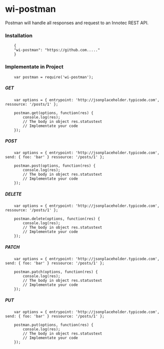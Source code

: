 # wi-postman

Postman will handle all responses and request to an Innotec REST API. 

### Installation

        {
        "wi-postman": "https://github.com....."
        }

### Implementate in Project

        var postman = require('wi-postman');

##### GET

        var options = { entrypoint: 'http://jsonplaceholder.typicode.com', ressource: '/posts/1' };

        postman.get(options, function(res) {
            console.log(res);
            // The body in object res.statustext
            // Implementate your code
        });

##### POST

        var options = { entrypoint: 'http://jsonplaceholder.typicode.com', send: { foo: 'bar' } ressource: '/posts/1' };

        postman.post(options, function(res) {
            console.log(res);
            // The body in object res.statustext
            // Implementate your code
        });
##### DELETE

        var options = { entrypoint: 'http://jsonplaceholder.typicode.com', ressource: '/posts/1' };

        postman.delete(options, function(res) {
            console.log(res);
            // The body in object res.statustext
            // Implementate your code
        });
##### PATCH

        var options = { entrypoint: 'http://jsonplaceholder.typicode.com', send: { foo: 'bar' } ressource: '/posts/1' };

        postman.patch(options, function(res) {
            console.log(res);
            // The body in object res.statustext
            // Implementate your code
        });

##### PUT

        var options = { entrypoint: 'http://jsonplaceholder.typicode.com', send: { foo: 'bar' } ressource: '/posts/1' };

        postman.put(options, function(res) {
            console.log(res);
            // The body in object res.statustext
            // Implementate your code
        });

